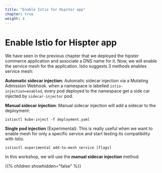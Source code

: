 ```yaml
---
title: "Enable Istio for Hipster app"
chapter: true
weight: 8
---
```


# Enable Istio for Hispter app

We have seen in the previous chapter that we deployed the hipster commerce application and associate a DNS name for it.
Now, we will enable the service mesh for the application.
Istio suggests 3 methods enables service mesh:

**Automatic sidecar injection**: Automatic sidecar injection via a Mutating Admission Webhook. when a namespace is labelled `istio-injection=enabled`, every pod deployed to the namespace get a side car injected by `sidecar-injector` pod.

**Manual sidecar injection**:
Manual sidecar injection will add a sidecar to the deployment:
```
istioctl kube-inject -f deployment.yaml
```
**Single pod injection** (Experimental):
This is really useful when we want to enable mesh for only a specific service and start testing its compatibility with Istio.

```
istioctl experimental add-to-mesh service [flags]
```

In this workshop, we will use the **manual sidecar injection** method.


{{% children showhidden="false" %}}
